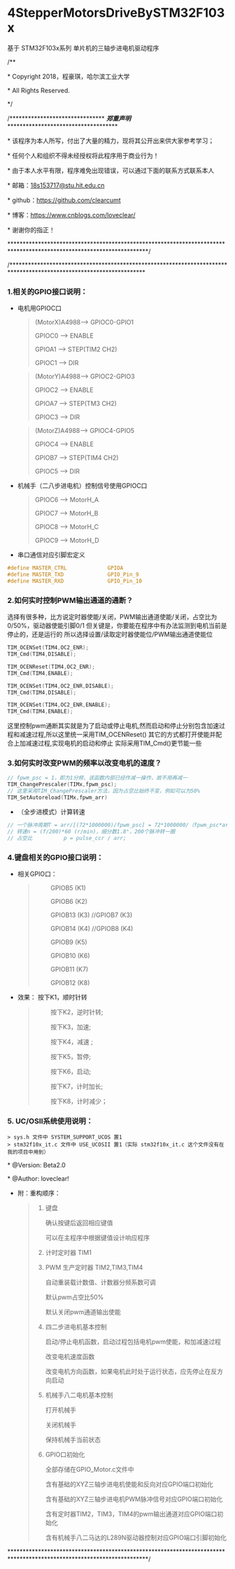 # 4StepperMotorsDriveBySTM32F103x
基于 STM32F103x系列 单片机的三轴步进电机驱动程序

/**

 \*  Copyright 2018，程豪琪，哈尔滨工业大学

 \*  All Rights Reserved.

 */

/******************************* ***郑重声明*** ************************************
 
\* 该程序为本人所写，付出了大量的精力，现将其公开出来供大家参考学习；

\* 任何个人和组织不得未经授权将此程序用于商业行为！

\* 由于本人水平有限，程序难免出现错误，可以通过下面的联系方式联系本人

\* 邮箱：18s153717@stu.hit.edu.cn

\* github：https://github.com/clearcumt

\* 博客：https://www.cnblogs.com/loveclear/

\* 谢谢你的指正！
 
*********************************************************************************************************************/

/********************************************************************************************************************

### 1.相关的GPIO接口说明：  	
* 电机用GPIOC口

	> (MotorX)A4988--> GPIOC0-GPIO1
	> 
	> GPIOC0 	--> ENABLE
	> 
	> GPIOA1 	--> STEP(TIM2 CH2)
	> 
	> GPIOC1	--> DIR  
	> 
	
	> (MotorY)A4988--> GPIOC2-GPIO3
	> 
	> GPIOC2 	--> ENABLE
	> 
	> GPIOA7 	--> STEP(TM3 CH2)
	> 
	> GPIOC3	--> DIR  
	
	> (MotorZ)A4988--> GPIOC4-GPIO5
	> 
	> GPIOC4 	--> ENABLE
	> 
	> GPIOB7 	--> STEP(TIM4 CH2)
	> 
	> GPIOC5	--> DIR
	>
	
* 机械手（二八步进电机）控制信号使用GPIOC口
	> GPIOC6	--> MotorH_A
	>
	> GPIOC7	--> MotorH_B	
	>
	> GPIOC8	--> MotorH_C
	>
	> GPIOC9	--> MotorH_D
	
* 串口通信对应引脚宏定义
```c
#define MASTER_CTRL				GPIOA
#define MASTER_TXD 				GPIO_Pin_9
#define MASTER_RXD 				GPIO_Pin_10
```
				
### 2.如何实时控制PWM输出通道的通断？

选择有很多种，比方说定时器使能/关闭，PWM输出通道使能/关闭，占空比为0/50%，驱动器使能引脚0/1
但关键是，你要能在程序中有办法监测到电机当前是停止的，还是运行的
所以选择设置/读取定时器使能位/PWM输出通道使能位
```c	
TIM_OCENSet(TIM4,OC2_ENR);
TIM_Cmd(TIM4,DISABLE);

TIM_OCENReset(TIM4,OC2_ENR);			
TIM_Cmd(TIM4,ENABLE);

TIM_OCENSet(TIM4,OC2_ENR,DISABLE);
TIM_Cmd(TIM4,DISABLE);

TIM_OCENSet(TIM4,OC2_ENR,ENABLE);
TIM_Cmd(TIM4,ENABLE);
```	

这里控制pwm通断其实就是为了启动或停止电机,然而启动和停止分别包含加速过程和减速过程,所以这里统一采用TIM_OCENReset()
其它的方式都打开使能并配合上加减速过程,实现电机的启动和停止
实际采用TIM_Cmd()更节能一些
	
### 3.如何实时改变PWM的频率以改变电机的速度？

```c
// fpwm_psc = 1，即为1分频，该函数内部已经作减一操作，故不用再减一
TIM_ChangePrescaler(TIMx,fpwm_psc);	
// 这里采用TIM_ChangePrescaler方法，因为占空比始终不变，例如可以为50%
TIM_SetAutoreload(TIMx,fpwm_arr)		
```
* （全步进模式）计算转速

```c
// 一个脉冲周期T = arr/[(72*1000000)/fpwm_psc] = 72*1000000/（fpwm_psc*arr）(s) ,f = 1/T (Hz)
// 转速n = (f/200)*60 (r/min)，细分数1.8°，200个脉冲转一圈
// 占空比			p = pulse_ccr / arr;
```						
				

### 4.键盘相关的GPIO接口说明：

* 相关GPIO口： 
	
	> &nbsp;&nbsp;&nbsp;&nbsp;&nbsp;&nbsp;&nbsp;&nbsp;				GPIOB5	(K1) 
	>
	> &nbsp;&nbsp;&nbsp;&nbsp;&nbsp;&nbsp;&nbsp;&nbsp;				GPIOB6	(K2)				
	>
	> &nbsp;&nbsp;&nbsp;&nbsp;&nbsp;&nbsp;&nbsp;&nbsp;				GPIOB13 (K3)	//GPIOB7  (K3)
	>
	> &nbsp;&nbsp;&nbsp;&nbsp;&nbsp;&nbsp;&nbsp;&nbsp;				GPIOB14	(K4)	//GPIOB8  (K4)	
	>
	> &nbsp;&nbsp;&nbsp;&nbsp;&nbsp;&nbsp;&nbsp;&nbsp;				GPIOB9	(K5)
	>
	> &nbsp;&nbsp;&nbsp;&nbsp;&nbsp;&nbsp;&nbsp;&nbsp;				GPIOB10	(K6)
	>
	> &nbsp;&nbsp;&nbsp;&nbsp;&nbsp;&nbsp;&nbsp;&nbsp;				GPIOB11	(K7)
	>
	> &nbsp;&nbsp;&nbsp;&nbsp;&nbsp;&nbsp;&nbsp;&nbsp;				GPIOB12	(K8)
* 效果： 		按下K1，顺时针转
	
	> &nbsp;&nbsp;&nbsp;&nbsp;&nbsp;&nbsp;&nbsp;&nbsp;	   			按下K2，逆时针转;
	>
	> &nbsp;&nbsp;&nbsp;&nbsp;&nbsp;&nbsp;&nbsp;&nbsp;		   		按下K3，加速;
	>
	> &nbsp;&nbsp;&nbsp;&nbsp;&nbsp;&nbsp;&nbsp;&nbsp;		   		按下K4，减速 ;
	>
	> &nbsp;&nbsp;&nbsp;&nbsp;&nbsp;&nbsp;&nbsp;&nbsp;		   		按下K5，暂停;
	>
	> &nbsp;&nbsp;&nbsp;&nbsp;&nbsp;&nbsp;&nbsp;&nbsp;		   		按下K6，启动;
	>
	> &nbsp;&nbsp;&nbsp;&nbsp;&nbsp;&nbsp;&nbsp;&nbsp;		   		按下K7，计时加长;
	>
	> &nbsp;&nbsp;&nbsp;&nbsp;&nbsp;&nbsp;&nbsp;&nbsp;		   		按下K8，计时减少；
	
### 5. UC/OSII系统使用说明：
	> sys.h 文件中 SYSTEM_SUPPORT_UCOS 置1
	> stm32f10x_it.c 文件中 USE_UCOSII 置1（实际 stm32f10x_it.c 这个文件没有在我的项目中用到）


\* @Version: Beta2.0  

\* @Author: loveclear!

* 附：重构顺序：

	>	1. 键盘
	>
	>		确认按键后返回相应键值
	>
	>		可以在主程序中根据键值设计响应程序
	>
	>	2. 计时定时器 TIM1			
	>
	>	3. PWM 生产定时器 TIM2,TIM3,TIM4			
	>
	>		自动重装载计数值、计数器分频系数可调
	>
	>		默认pwm占空比50%
	>
	>		默认关闭pwm通道输出使能
	>
	>	4. 四二步进电机基本控制
	>
	>		启动/停止电机函数，启动过程包括电机pwm使能，和加减速过程
	>
	>		改变电机速度函数
	>
	>		改变电机方向函数，如果电机此时处于运行状态，应先停止在反方向启动
	>
	>	5. 机械手八二电机基本控制
	>
	>		打开机械手
	>
	>		关闭机械手
	>
	>		保持机械手当前状态
	>
	>	6. GPIO口初始化
	>
	>		全部存储在GPIO_Motor.c文件中
	>
	>		含有基础的XYZ三轴步进电机使能和反向对应GPIO端口初始化
	>
	>		含有基础的XYZ三轴步进电机PWM脉冲信号对应GPIO端口初始化
	>
	>		含有定时器TIM2，TIM3，TIM4的pwm输出通道对应GPIO端口初始化
	>
	>		含有机械手八二马达的L289N驱动器控制对应GPIO端口引脚初始化
	
*********************************************************************************************************************/